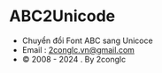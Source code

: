 # ABC2Unicode
* Chuyển đổi Font ABC sang Unicoce
* Email : 2conglc.vn@gmail.com
* © 2008 - 2024 . By 2conglc

 
